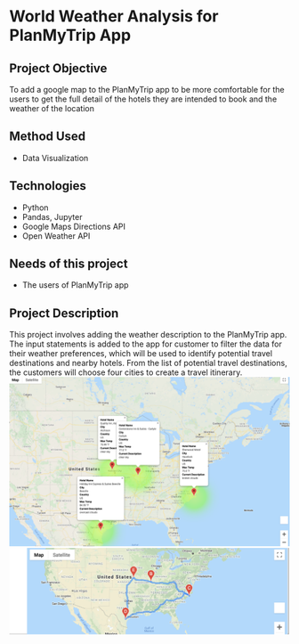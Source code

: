 # World Weather Analysis for PlanMyTrip App
## Project Objective
To add a google map to the PlanMyTrip app to be more comfortable for the users to get the full detail of the hotels they are intended to book and the weather of the location
## Method Used
- Data Visualization
## Technologies
- Python
- Pandas, Jupyter
- Google Maps Directions API
- Open Weather API
## Needs of this project
- The users of PlanMyTrip app
## Project Description
This project involves adding the weather description to the PlanMyTrip app. The input statements is added to the app for customer to filter the data for their weather preferences, which will be used to identify potential travel destinations and nearby hotels. From the list of potential travel destinations, the customers will choose four cities to create a travel itinerary. ![WeatherPy_travel_map_markers.png](WeatherPy_travel_map_markers.png)
![WeatherPy_travel_map.png](WeatherPy_travel_map.png)
